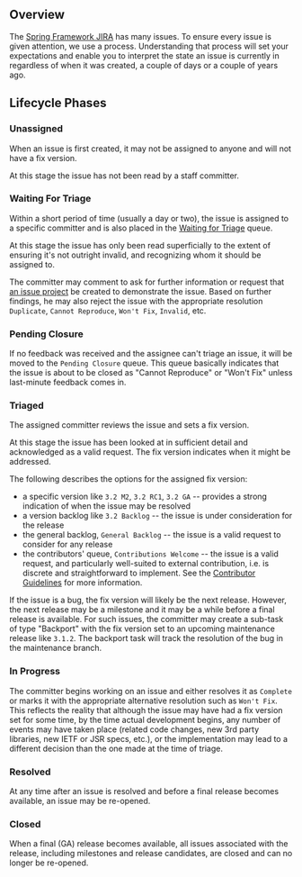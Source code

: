 ## Overview

The [Spring Framework JIRA](https://jira.spring.io/browse/SPR) has many issues. To ensure every issue is given attention, we use a process. Understanding that process will set your expectations and enable you to interpret the state an issue is currently in regardless of when it was created, a couple of days or a couple of years ago. 

## Lifecycle Phases

### Unassigned

When an issue is first created, it may not be assigned to anyone and will not have a fix version. 

At this stage the issue has not been read by a staff committer.

### Waiting For Triage

Within a short period of time (usually a day or two), the issue is assigned to a specific committer and is also placed in the [Waiting for Triage](https://jira.spring.io/issues/?jql=project%20%3D%20SPR%20AND%20fixVersion%20%3D%20%22Waiting%20for%20Triage%22) queue.

At this stage the issue has only been read superficially to the extent of ensuring it's not outright invalid, and recognizing whom it should be assigned to.

The committer may comment to ask for further information or request that [an issue project](https://github.com/SpringSource/spring-framework-issues#readme) be created to demonstrate the issue. Based on further findings, he may also reject the issue with the appropriate resolution `Duplicate`, `Cannot Reproduce`, `Won't Fix`, `Invalid`, etc.

### Pending Closure

If no feedback was received and the assignee can't triage an issue, it will be moved to the `Pending Closure` queue. This queue basically indicates that the issue is about to be closed as "Cannot Reproduce" or "Won't Fix" unless last-minute feedback comes in.

### Triaged

The assigned committer reviews the issue and sets a fix version. 

At this stage the issue has been looked at in sufficient detail and acknowledged as a valid request. The fix version indicates when it might be addressed.

The following describes the options for the assigned fix version:

* a specific version like `3.2 M2`, `3.2 RC1`, `3.2 GA` -- provides a strong indication of when the issue may be resolved
* a version backlog like `3.2 Backlog` -- the issue is under consideration for the release
* the general backlog, `General Backlog` -- the issue is a valid request to consider for any release
* the contributors' queue, `Contributions Welcome` -- the issue is a valid request, and particularly well-suited to external contribution, i.e. is discrete and straightforward to implement. See the [Contributor Guidelines](https://github.com/spring-projects/spring-framework/blob/master/CONTRIBUTING.md) for more information.

If the issue is a bug, the fix version will likely be the next release. However, the next release may be a milestone and it may be a while before a final release is available. For such issues, the committer may create a sub-task of type "Backport" with the fix version set to an upcoming maintenance release like `3.1.2`. The backport task will track the resolution of the bug in the maintenance branch.

### In Progress

The committer begins working on an issue and either resolves it as `Complete` or marks it with the appropriate alternative resolution such as `Won't Fix`. This reflects the reality that although the issue may have had a fix version set for some time, by the time actual development begins, any number of events may have taken place (related code changes, new 3rd party libraries, new IETF or JSR specs, etc.), or the implementation may lead to a different decision than the one made at the time of triage.

### Resolved

At any time after an issue is resolved and before a final release becomes available, an issue may be re-opened.

### Closed

When a final (GA) release becomes available, all issues associated with the release, including milestones and release candidates, are closed and can no longer be re-opened.